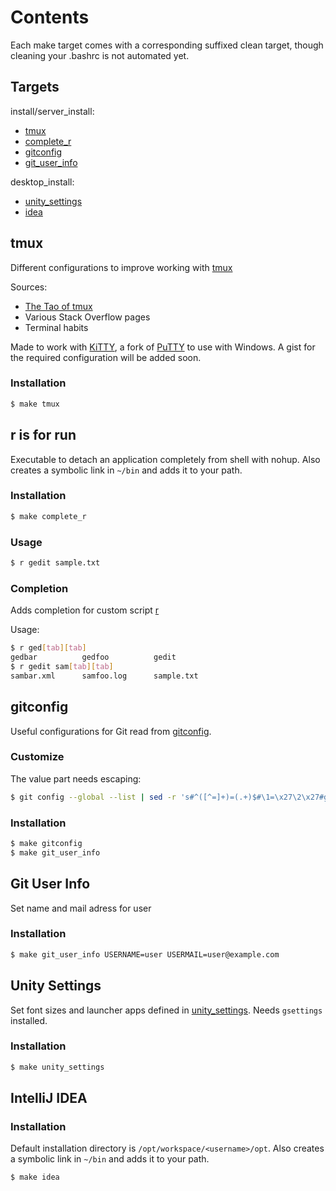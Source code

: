 # Contents
Each make target comes with a corresponding suffixed clean target, though cleaning your .bashrc is not automated yet.

## Targets
install/server_install:
* [tmux](#tmux)
* [complete_r](#r-is-for-run)
* [gitconfig](#gitconfig)
* [git_user_info](#git-user-info)

desktop_install:
* [unity_settings](#unity-settings)
* [idea](#intellij-idea)

## tmux
Different configurations to improve working with [tmux](https://tmux.github.io)

Sources:
* [The Tao of tmux](https://leanpub.com/the-tao-of-tmux/read)
* Various Stack Overflow pages
* Terminal habits

Made to work with [KiTTY](http://www.9bis.net/kitty), a fork of [PuTTY](http://www.putty.org) to use with Windows. A gist for the required configuration will be added soon.

### Installation
```sh
$ make tmux
```

## r is for run
Executable to detach an application completely from shell with nohup. Also creates a symbolic link in `~/bin` and adds it to your path.

### Installation
```sh
$ make complete_r
```

### Usage
```sh
$ r gedit sample.txt
```

### Completion
Adds completion for custom script [r](#r-is-for-run)

Usage:
```sh
$ r ged[tab][tab]
gedbar          gedfoo          gedit
$ r gedit sam[tab][tab]
sambar.xml      samfoo.log      sample.txt
```

## gitconfig
Useful configurations for Git read from [gitconfig](gitconfig).

### Customize
The value part needs escaping:
```sh
$ git config --global --list | sed -r 's#^([^=]+)=(.+)$#\1=\x27\2\x27#g' | sort > gitconfig
```

### Installation
```sh
$ make gitconfig
$ make git_user_info
```

## Git User Info
Set name and mail adress for user

### Installation
```sh
$ make git_user_info USERNAME=user USERMAIL=user@example.com
```

## Unity Settings
Set font sizes and launcher apps defined in [unity_settings](unity_settings). Needs `gsettings` installed.

### Installation
```sh
$ make unity_settings
```

## IntelliJ IDEA

### Installation
Default installation directory is `/opt/workspace/<username>/opt`. Also creates a symbolic link in `~/bin` and adds it to your path.

```sh
$ make idea
```
